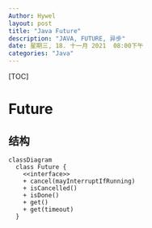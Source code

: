 ```yaml
---
Author: Hywel
layout: post
title: "Java Future"
description: "JAVA, FUTURE, 异步"
date: 星期三, 18. 十一月 2021  08:00下午
categories: "Java"
---
```


[TOC]

# Future



## 结构

```mermaid
classDiagram
  class Future {
    <<interface>>
    + cancel(mayInterruptIfRunning)
    + isCancelled()
    + isDone()
    + get()
    + get(timeout)
  }


```





​	

